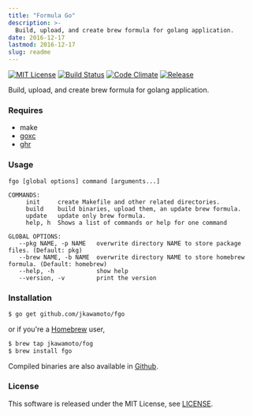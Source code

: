 ```yaml
---
title: "Formula Go"
description: >-
  Build, upload, and create brew formula for golang application.
date: 2016-12-17
lastmod: 2016-12-17
slug: readme
---
```

[![MIT License](https://img.shields.io/badge/license-MIT-blue.svg?style=flat)](./info/licenses/)
[![Build Status](https://travis-ci.org/jkawamoto/fgo.svg?branch=master)](https://travis-ci.org/jkawamoto/fgo)
[![Code Climate](https://codeclimate.com/github/jkawamoto/fgo/badges/gpa.svg)](https://codeclimate.com/github/jkawamoto/fgo)
[![Release](https://img.shields.io/badge/release-0.2.3-brightgreen.svg)](https://github.com/jkawamoto/fgo/releases/tag/v0.2.3)

Build, upload, and create brew formula for golang application.

### Requires
* make
* [goxc](https://github.com/laher/goxc)
* [ghr](https://github.com/tcnksm/ghr)


### Usage
~~~
fgo [global options] command [arguments...]

COMMANDS:
     init     create Makefile and other related directories.
     build    build binaries, upload them, an update brew formula.
     update   update only brew formula.
     help, h  Shows a list of commands or help for one command

GLOBAL OPTIONS:
   --pkg NAME, -p NAME   overwrite directory NAME to store package files. (Default: pkg)
   --brew NAME, -b NAME  overwrite directory NAME to store homebrew formula. (Default: homebrew)
   --help, -h            show help
   --version, -v         print the version
~~~


### Installation
```sh
$ go get github.com/jkawamoto/fgo
```
or if you're a [Homebrew](http://brew.sh/) user,

```sh
$ brew tap jkawamoto/fog
$ brew install fgo
```

Compiled binaries are also available in
[Github](https://github.com/jkawamoto/fgo/releases).


### License
This software is released under the MIT License, see [LICENSE](./info/licenses/).
